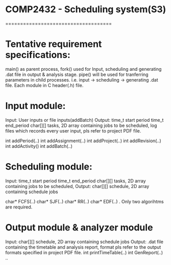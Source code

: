 # COMP2432 - Scheduling system(S3)
====================================

Tentative requirement specifications:
====================================
main() as parent process, fork() used for Input, scheduling and generating .dat file in output & analysis stage.
pipe() will be used for tranferring parameters in child processes. i.e. input -> scheduling -> generating .dat file.
Each module in C header(.h) file.

Input module:
====================================
Input: User inputs or file inputs(addBatch)
Output: time_t start period
        time_t end_period
        char[][] tasks, 2D array containing jobs to be scheduled,
        log files which records every user input, pls refer to project PDF file.
        
int addPeriod(..)
int addAssignment(..)
int addProject(..)
int addRevision(..)
int addActivity()
int addBatch(..)

Scheduling module:
====================================
Input: time_t start period
       time_t end_period
       char[][] tasks, 2D array containing jobs to be scheduled,
Output: char[][] schedule, 2D array containing schedule jobs 

  char* FCFS(..)
  char* SJF(..)
  char* RR(..)
  char* EDF(..)
  .
  Only two algorihtms are required.

Output module & analyzer module
=====================================
Input: char[][] schedule, 2D array containing schedule jobs 
Output: .dat file containing the timetable and analysis report, format pls refer to the output formats specified in project PDF file.
int printTimeTable(..)
int GenReport(..)
..
